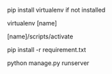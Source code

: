 pip install virtualenv 
    if not installed 

virtualenv [name]

[name]/scripts/activate


pip install -r requirement.txt


python manage.py runserver
